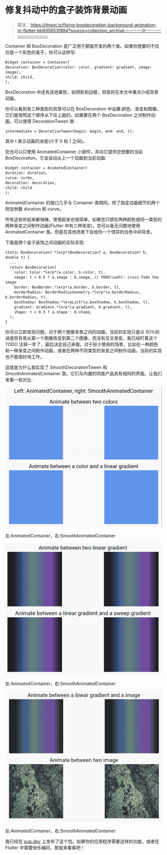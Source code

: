 # 修复抖动中的盒子装饰背景动画

> 原文：<https://itnext.io/fixing-boxdecoration-background-animation-in-flutter-bb935653f884?source=collection_archive---------0----------------------->

Container 和 BoxDecoration 是广泛用于颤振开发的两个类。如果你想要的不仅仅是一个彩色的盒子，你可以这样写:

```
Widget container = Container(
decoration: BoxDecoration(color: color, gradient: gradient, image: image),
child: child,
);
```

BoxDecoration 中还有其他属性，如阴影和边框，但我将在本文中重点介绍背景动画。

你可以看到有三种类型的背景可以在 BoxDecoration 中设置:颜色、渐变和图像。它们是按照这个顺序从下往上画的。如果要在两个 BoxDecoration 之间制作动画，可以使用 DecorationTween 类:

```
intermediate = DecorationTween(begin: begin, end: end, t);
```

其中 t 表示动画的进度(介于 0 和 1 之间)。

您也可以只使用 AnimatedContainer 小部件，并向它提供您想要的当前 BoxDecoration，它会自动从上一个动画到当前动画:

```
Widget container = AnimatedContainer(
duration: duration,
curve: curbe,
decoration: decoration,
child: child
);
```

AnimatedContainer 的接口几乎与 Container 类相同，除了指定动画细节的两个附加参数 duration 和 curve。

所有这些听起来都很棒，使用起来也很简单。如果您只想在两种颜色或同一类型的两种渐变之间制作动画(Flutter 中有三种渐变)，您可以毫无问题地使用 AnimatedContainer 类。但是在其他场景下会给你一个怪异的白色中间背景。

下面是两个盒子装饰之间动画的实际实现:

```
static BoxDecoration? *lerp*(BoxDecoration? a, BoxDecoration? b, double t) {
  ...
  return BoxDecoration(
    color: Color.*lerp*(a.color, b.color, t),
    image: t < 0.5 ? a.image : b.image, // TODO(ianh): cross-fade the image
    border: BoxBorder.*lerp*(a.border, b.border, t),
    borderRadius: BorderRadiusGeometry.*lerp*(a.borderRadius, b.borderRadius, t),
    boxShadow: BoxShadow.*lerpList*(a.boxShadow, b.boxShadow, t),
    gradient: Gradient.*lerp*(a.gradient, b.gradient, t),
    shape: t < 0.5 ? a.shape : b.shape,
  );
}
```

你可以立即发现问题。对于两个图像背景之间的动画，当前的实现只是以 50%的进度将背景从第一个图像改变到第二个图像，而没有交叉渐变。我已经盯着这个 TODO 注释一年了，最后决定自己来做。对于较少使用的场景，比如在一种颜色和一种渐变之间制作动画，或者在两种不同类型的渐变之间制作动画，当前的实现也不能很好地工作。

这就是为什么我实现了 SmoothDecorationTween 和 SmoothAnimatedContainer 类。它们与内置的同类产品具有相同的界面。让我们来看一些对比:

![](img/fef166dca571f451550a09d8c4dd2bb8.png)

左:AnimatedContainer，右:SmoothAnimatedContainer

![](img/8b7d0493e6cf1a24a0a335ec2967cf18.png)

左:AnimatedContainer，右:SmoothAnimatedContainer

![](img/a422c94dab5256fe1e999a48d98fbf27.png)

左:AnimatedContainer，右:SmoothAnimatedContainer

我已经在 [pub.dev](https://pub.dev/packages/animated_box_decoration) 上发布了这个包。如果你的应用程序需要这样的功能，或者在 Flutter 中需要快乐编码，那就来看看吧！